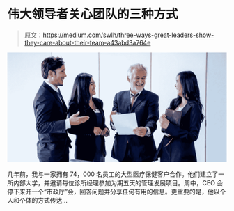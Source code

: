 # 伟大领导者关心团队的三种方式

> 原文：<https://medium.com/swlh/three-ways-great-leaders-show-they-care-about-their-team-a43abd3a764e>

![](img/2499abb315bec155fff8f962bccc45d3.png)

几年前，我与一家拥有 74，000 名员工的大型医疗保健客户合作。他们建立了一所内部大学，并邀请每位诊所经理参加为期五天的管理发展项目。周中，CEO 会停下来开一个“市政厅”会，回答问题并分享任何有用的信息。更重要的是，他以个人和个体的方式传达…